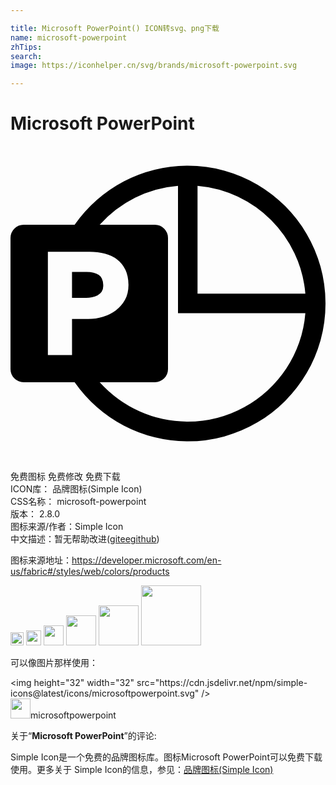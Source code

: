 ```yaml
---

title: Microsoft PowerPoint() ICON转svg、png下载
name: microsoft-powerpoint
zhTips: 
search: 
image: https://iconhelper.cn/svg/brands/microsoft-powerpoint.svg

---
```


# Microsoft PowerPoint  <small style="font-size: 60%;font-weight: 100"></small>

<div id="svg" class="svg-wrap">
<svg role="img" xmlns="http://www.w3.org/2000/svg" viewBox="0 0 24 24"><title>Microsoft PowerPoint icon</title><path d="M13.5 1.5q1.453 0 2.795.375 1.342.375 2.508 1.06 1.166.686 2.12 1.641.956.955 1.641 2.121.686 1.166 1.061 2.508Q24 10.547 24 12q0 1.453-.375 2.795-.375 1.342-1.06 2.508-.686 1.166-1.641 2.12-.955.956-2.121 1.641-1.166.686-2.508 1.061-1.342.375-2.795.375-1.29 0-2.52-.305-1.23-.304-2.337-.884-1.108-.58-2.063-1.418-.955-.838-1.693-1.893H.997q-.411 0-.704-.293T0 17.004V6.996q0-.41.293-.703T.996 6h3.89q.739-1.055 1.694-1.893.955-.837 2.063-1.418 1.107-.58 2.337-.884Q12.21 1.5 13.5 1.5zm.75 1.535v8.215h8.215q-.14-1.64-.826-3.076-.686-1.436-1.782-2.531-1.095-1.096-2.537-1.782-1.441-.685-3.07-.826zm-5.262 7.57q0-.68-.228-1.166-.229-.486-.627-.79-.399-.305-.938-.446-.539-.14-1.172-.14H2.848v7.863h1.84v-2.742H5.93q.574 0 1.119-.17t.978-.493q.434-.322.698-.802.263-.48.263-1.114zM13.5 21q1.172 0 2.262-.287t2.056-.82q.967-.534 1.776-1.278.808-.744 1.418-1.664.61-.92.984-1.986.375-1.067.469-2.227h-9.703V3.035q-1.735.14-3.27.908T6.797 6h4.207q.41 0 .703.293t.293.703v10.008q0 .41-.293.703t-.703.293H6.797q.644.715 1.412 1.271.768.557 1.623.944.855.387 1.781.586Q12.54 21 13.5 21zM5.812 9.598q.575 0 .915.228.34.229.34.838 0 .27-.124.44-.123.17-.31.275-.188.105-.422.146-.234.041-.445.041H4.687V9.598Z"/></svg>
</div>
<detail full-name='microsoft-powerpoint'></detail>

<div class="detail-page">
<p>
<span><span class="badge-success badge">免费图标</span> <span class="badge-success badge">免费修改</span>  <span class="badge-success badge">免费下载</span> </span>
<br/>
<span>
ICON库：
<span class="badge-secondary badge">品牌图标(Simple Icon)</span> 
</span>
<br/>
<span>
CSS名称：
<span class="badge-secondary badge">microsoft-powerpoint</span> 
</span>

<br/>
<span>
版本：
<span class="badge-secondary badge">2.8.0</span> 
</span>
<br/>
<span>图标来源/作者：<span class="badge-light badge">Simple Icon</span></span> 
<br/>
<span class="zh-detail">中文描述：暂无<span class="help-link"><span>帮助改进</span>(<a href="https://gitee.com/liuwave/icon-helper/edit/master/json/brands/microsoft-powerpoint.json" target="_blank" rel="noopener noreferrer">gitee</a><a href="https://github.com/liuwave/icon-helper/edit/master/json/brands/microsoft-powerpoint.json" target="_blank" rel="noopener noreferrer">github</a></span>)</span><br/>
</p>
</div><div class="description description alert alert-light"><p>图标来源地址：<a href="https://developer.microsoft.com/en-us/fabric#/styles/web/colors/products" target="_blank" rel="noopener noreferrer">https://developer.microsoft.com/en-us/fabric#/styles/web/colors/products</a></p></div>
<div class="alert alert-dark">
<img height="21" width="21" src="https://cdn.jsdelivr.net/npm/simple-icons@latest/icons/microsoftpowerpoint.svg" />
<img height="24" width="24" src="https://cdn.jsdelivr.net/npm/simple-icons@latest/icons/microsoftpowerpoint.svg" />
<img height="32" width="32" src="https://cdn.jsdelivr.net/npm/simple-icons@latest/icons/microsoftpowerpoint.svg" />
<img height="48" width="48" src="https://cdn.jsdelivr.net/npm/simple-icons@latest/icons/microsoftpowerpoint.svg" />
<img height="64" width="64" src="https://cdn.jsdelivr.net/npm/simple-icons@latest/icons/microsoftpowerpoint.svg" />
<img height="96" width="96" src="https://cdn.jsdelivr.net/npm/simple-icons@latest/icons/microsoftpowerpoint.svg" />

</div>
<div>
  <p>可以像图片那样使用：    
  </p>
  <div class="alert alert-primary" style="font-size: 14px">
    &lt;img height="32" width="32" src="https://cdn.jsdelivr.net/npm/simple-icons@latest/icons/microsoftpowerpoint.svg" /&gt;
    <copy-btn content='<img height="32" width="32" src="https://cdn.jsdelivr.net/npm/simple-icons@latest/icons/microsoftpowerpoint.svg" />'></copy-btn>
  </div>
  <div class="alert alert-secondary">
    <img height="32" width="32" src="https://cdn.jsdelivr.net/npm/simple-icons@latest/icons/microsoftpowerpoint.svg" />microsoftpowerpoint
    <copy-btn content="microsoftpowerpoint" btn-title="复制图标名称"></copy-btn>
  </div>
</div>
<div class="icon-detail__container">
<p>关于“<b>Microsoft PowerPoint</b>”的评论:</p>
</div>
<Vssue title="关于“Microsoft PowerPoint”的评论" />
<div><p>Simple Icon是一个免费的品牌图标库。图标Microsoft PowerPoint可以免费下载使用。更多关于  Simple Icon的信息，参见：<a target="_blank" href="https://iconhelper.cn/brands.html">品牌图标(Simple Icon)</a>
</p></div>
